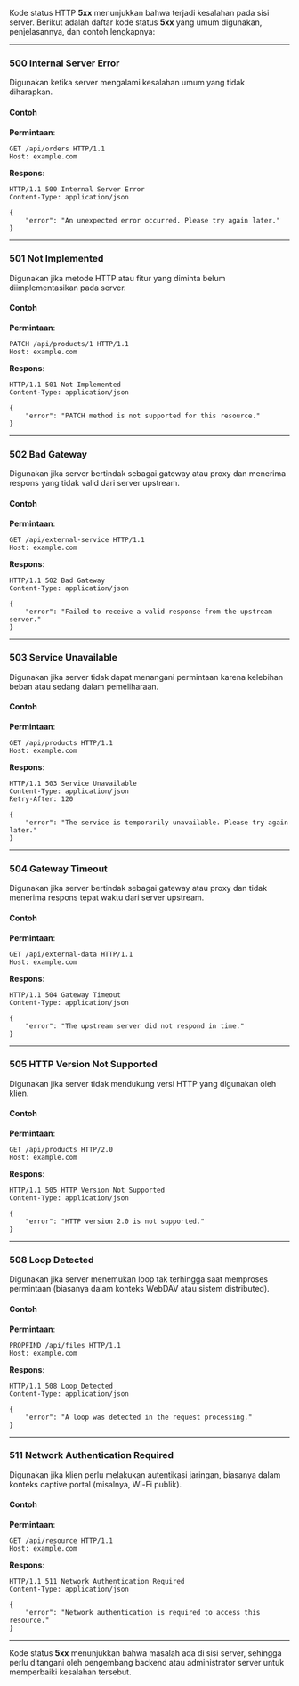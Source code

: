 Kode status HTTP **5xx** menunjukkan bahwa terjadi kesalahan pada sisi server. Berikut adalah daftar kode status **5xx** yang umum digunakan, penjelasannya, dan contoh lengkapnya:

---

### **500 Internal Server Error**
Digunakan ketika server mengalami kesalahan umum yang tidak diharapkan.

#### Contoh
**Permintaan**:
```http
GET /api/orders HTTP/1.1
Host: example.com
```

**Respons**:
```http
HTTP/1.1 500 Internal Server Error
Content-Type: application/json

{
    "error": "An unexpected error occurred. Please try again later."
}
```

---

### **501 Not Implemented**
Digunakan jika metode HTTP atau fitur yang diminta belum diimplementasikan pada server.

#### Contoh
**Permintaan**:
```http
PATCH /api/products/1 HTTP/1.1
Host: example.com
```

**Respons**:
```http
HTTP/1.1 501 Not Implemented
Content-Type: application/json

{
    "error": "PATCH method is not supported for this resource."
}
```

---

### **502 Bad Gateway**
Digunakan jika server bertindak sebagai gateway atau proxy dan menerima respons yang tidak valid dari server upstream.

#### Contoh
**Permintaan**:
```http
GET /api/external-service HTTP/1.1
Host: example.com
```

**Respons**:
```http
HTTP/1.1 502 Bad Gateway
Content-Type: application/json

{
    "error": "Failed to receive a valid response from the upstream server."
}
```

---

### **503 Service Unavailable**
Digunakan jika server tidak dapat menangani permintaan karena kelebihan beban atau sedang dalam pemeliharaan.

#### Contoh
**Permintaan**:
```http
GET /api/products HTTP/1.1
Host: example.com
```

**Respons**:
```http
HTTP/1.1 503 Service Unavailable
Content-Type: application/json
Retry-After: 120

{
    "error": "The service is temporarily unavailable. Please try again later."
}
```

---

### **504 Gateway Timeout**
Digunakan jika server bertindak sebagai gateway atau proxy dan tidak menerima respons tepat waktu dari server upstream.

#### Contoh
**Permintaan**:
```http
GET /api/external-data HTTP/1.1
Host: example.com
```

**Respons**:
```http
HTTP/1.1 504 Gateway Timeout
Content-Type: application/json

{
    "error": "The upstream server did not respond in time."
}
```

---

### **505 HTTP Version Not Supported**
Digunakan jika server tidak mendukung versi HTTP yang digunakan oleh klien.

#### Contoh
**Permintaan**:
```http
GET /api/products HTTP/2.0
Host: example.com
```

**Respons**:
```http
HTTP/1.1 505 HTTP Version Not Supported
Content-Type: application/json

{
    "error": "HTTP version 2.0 is not supported."
}
```

---

### **508 Loop Detected**
Digunakan jika server menemukan loop tak terhingga saat memproses permintaan (biasanya dalam konteks WebDAV atau sistem distributed).

#### Contoh
**Permintaan**:
```http
PROPFIND /api/files HTTP/1.1
Host: example.com
```

**Respons**:
```http
HTTP/1.1 508 Loop Detected
Content-Type: application/json

{
    "error": "A loop was detected in the request processing."
}
```

---

### **511 Network Authentication Required**
Digunakan jika klien perlu melakukan autentikasi jaringan, biasanya dalam konteks captive portal (misalnya, Wi-Fi publik).

#### Contoh
**Permintaan**:
```http
GET /api/resource HTTP/1.1
Host: example.com
```

**Respons**:
```http
HTTP/1.1 511 Network Authentication Required
Content-Type: application/json

{
    "error": "Network authentication is required to access this resource."
}
```

---

Kode status **5xx** menunjukkan bahwa masalah ada di sisi server, sehingga perlu ditangani oleh pengembang backend atau administrator server untuk memperbaiki kesalahan tersebut.